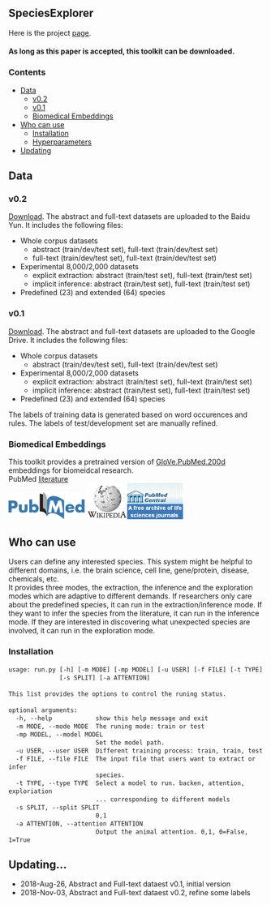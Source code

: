 ## SpeciesExplorer

Here is the project [page](https://sssgrowth.github.io/SPECIESEXPLORER/).    

#### As long as this paper is accepted, this toolkit can be downloaded.

### Contents

* [Data](#data)
  * [v0.2](#v0.2)
  * [v0.1](#v0.1)
  * [Biomedical Embeddings](#biomedical-embeddings)
* [Who can use](#who-can-use)
  * [Installation](#installation)
  * [Hyperparameters](#hyperparameters)
* [Updating](#updating)

## Data
### v0.2
[Download](https://pan.baidu.com/s/1sl-91yIlybtqjc67k67AvQ). The abstract and full-text datasets are uploaded to the Baidu Yun. It includes the following files:

+ Whole corpus datasets
	+ abstract (train/dev/test set), full-text (train/dev/test set)
	+ full-text (train/dev/test set), full-text (train/dev/test set)
+ Experimental 8,000/2,000 datasets
	+ explicit extraction: abstract (train/test set), full-text (train/test set)
	+ implicit inference: abstract (train/test set), full-text (train/test set)
+ Predefined (23) and extended (64) species

### v0.1 
[Download](https://drive.google.com/drive/folders/1VIHEbRtPeWo66L6zaEjyv30qizC_fdQB?usp=sharing). The abstract and full-text datasets are uploaded to the Google Drive. It includes the following files:

+ Whole corpus datasets
	+ abstract (train/dev/test set), full-text (train/dev/test set)
+ Experimental 8,000/2,000 datasets
	+ explicit extraction: abstract (train/test set), full-text (train/test set)
	+ implicit inference: abstract (train/test set), full-text (train/test set)
+ Predefined (23) and extended (64) species

The labels of training data is generated based on word occurences and rules. The labels of test/development set are manually refined.

### Biomedical Embeddings
This toolkit provides a pretrained version of [GloVe.PubMed.200d](d) embeddings for biomeidcal research.  
PubMed [literature](https://www.ncbi.nlm.nih.gov/pubmed/)  
 <img src="./icon/pubmed.png" width="150">  <img src="./icon/wiki.png" width="80"><img src="./icon/pubmedcentral.jpg" width="110">
 
## Who can use
Users can define any interested species. This system might be helpful to different domains, i.e. the brain science, cell line, gene/protein, disease, chemicals, etc.  
It provides three modes, the extraction, the inference and the exploration modes which are adaptive to different demands. If researchers only care about the predefined species, it can run in the extraction/inference mode. If they want to infer the species from the literature, it can run in the inference mode. If they are interested in discovering what unexpected species are involved, it can run in the exploration mode.


### Installation
```
usage: run.py [-h] [-m MODE] [-mp MODEL] [-u USER] [-f FILE] [-t TYPE]
              [-s SPLIT] [-a ATTENTION]

This list provides the options to control the runing status.

optional arguments:
  -h, --help            show this help message and exit
  -m MODE, --mode MODE  The runing mode: train or test
  -mp MODEL, --model MODEL
                        Set the model path.
  -u USER, --user USER  Different training process: train, train, test
  -f FILE, --file FILE  The input file that users want to extract or infer
                        species.
  -t TYPE, --type TYPE  Select a model to run. backen, attention, exploriation
                        ... corresponding to different models
  -s SPLIT, --split SPLIT
                        0,1
  -a ATTENTION, --attention ATTENTION
                        Output the animal attention. 0,1, 0=False, 1=True
```
## Updating...

* 2018-Aug-26, Abstract and Full-text dataest v0.1, initial version
* 2018-Nov-03, Abstract and Full-text dataest v0.2, refine some labels

